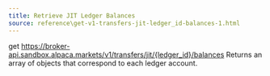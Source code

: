 ```yaml
---
title: Retrieve JIT Ledger Balances
source: reference\get-v1-transfers-jit-ledger_id-balances-1.html
---
```


get https://broker-api.sandbox.alpaca.markets/v1/transfers/jit/{ledger_id}/balances
Returns an array of objects that correspond to each ledger account.

